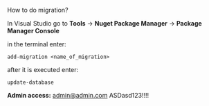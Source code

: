 How to do migration?

In Visual Studio go to **Tools** -> **Nuget Package Manager** -> **Package Manager Console**

in the terminal enter:

`add-migration <name_of_migration>`

after it is executed enter:

`update-database`

**Admin access:**
admin@admin.com
ASDasd123!!!!
